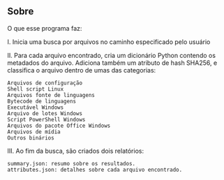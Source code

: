 ## Sobre

O que esse programa faz:

I. Inicia uma busca por arquivos no caminho especificado pelo usuário

II. Para cada arquivo encontrado, cria um dicionário Python contendo os metadados do arquivo. Adiciona também um atributo de hash SHA256, e classifica o arquivo dentro de umas das categorias:

    Arquivos de configuração
    Shell script Linux
    Arquivos fonte de linguagens
    Bytecode de linguagens
    Executável Windows
    Arquivo de lotes Windows
    Script PowerShell Windows
    Arquivos do pacote Office Windows
    Arquivos de mídia
    Outros binários

III. Ao fim da busca, são criados dois relatórios:

    summary.json: resumo sobre os resultados.
    attributes.json: detalhes sobre cada arquivo encontrado.
